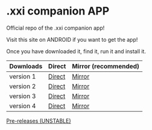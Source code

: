 # .xxi companion APP
Official repo of the .xxi companion app!

Visit this site on ANDROID if you want to get the app!

Once you have downloaded it, find it, run it and install it.

| Downloads | Direct | Mirror (recommended)|
| --------- | ------|--------|
|version 1| [Direct](https://github.com/TeamCstudios/XXIcompanionAPP/raw/master/XXIcompanion.apk)|[Mirror](http://www.mediafire.com/file/8su4m2j547j6867/XXIcompanion.apk)
|version 2| [Direct](https://github.com/TeamCstudios/XXIcompanionAPP/raw/master/XXIcompanion%20v2.apk)|[Mirror](http://www.mediafire.com/file/hgexd4bd51k7gaw/XXIcompanion_v2.apk)
|version 3| [Direct](https://github.com/TeamCstudios/XXIcompanionAPP/raw/master/XXIcompanion%20v3.apk)|[Mirror](http://www.mediafire.com/file/myzwu3p9ix3zrrq/XXIcompanion_v3.apk)
|version 4| [Direct](https://github.com/TeamCstudios/XXIcompanionAPP/raw/master/XXIcompanion%20v4.apk)|[Mirror](http://www.mediafire.com/file/vadp315flzx33iq/XXIcompanion_v4.apk)

[Pre-releases (UNSTABLE)](prereleases)
